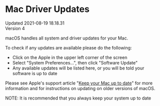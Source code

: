 # Mac Driver Updates
Updated 2021-08-19 18.18.31  
Version 4  

macOS handles all system and driver updates for your Mac.  
  
To check if any updates are available please do the following:  
  

* Click on the Apple in the upper left corner of the screen
* Select "System Preferences...", then click "Software Update"
* Any available updates will be listed here, or you will be told your software is up to date

  
Please see Apple's support article "[Keep your Mac up to date](https://support.apple.com/guide/mac-help/get-macos-updates-mchlpx1065/11.0/mac/11.0)" for more information and for instructions on updating on older versions of macOS.  
  
NOTE: It is recommended that you always keep your system up to date